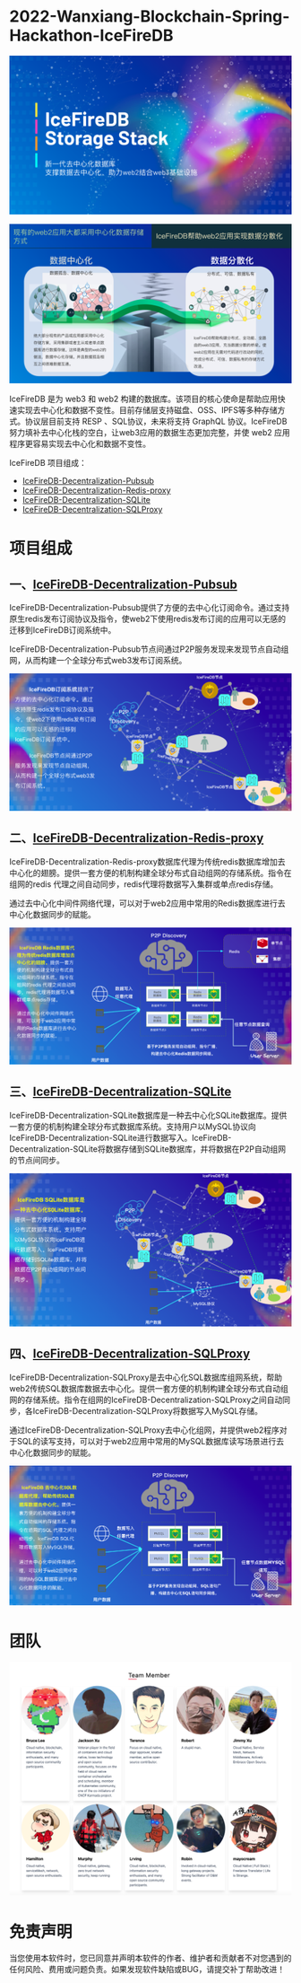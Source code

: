 # 2022-Wanxiang-Blockchain-Spring-Hackathon-IceFireDB


<p align="center">
<img 
    src="./page1.png" >
</p>

<p align="center">
<img 
    src="./page2.png" >
</p>

IceFireDB 是为 web3 和 web2 构建的数据库。该项目的核心使命是帮助应用快速实现去中心化和数据不变性。目前存储层支持磁盘、OSS、IPFS等多种存储方式。协议层目前支持 RESP 、SQL协议，未来将支持 GraphQL 协议。IceFireDB努力填补去中心化栈的空白，让web3应用的数据生态更加完整，并使 web2 应用程序更容易实现去中心化和数据不变性。

IceFireDB 项目组成：

* [IceFireDB-Decentralization-Pubsub](https://github.com/wanxiang-blockchain/2022-Wanxiang-Blockchain-Spring-Hackathon-IceFireDB/tree/main/IceFireDB-Decentralization-Pubsub)
* [IceFireDB-Decentralization-Redis-proxy](https://github.com/wanxiang-blockchain/2022-Wanxiang-Blockchain-Spring-Hackathon-IceFireDB/tree/main/IceFireDB-Decentralization-Redis-proxy)
* [IceFireDB-Decentralization-SQLite](https://github.com/wanxiang-blockchain/2022-Wanxiang-Blockchain-Spring-Hackathon-IceFireDB/tree/main/IceFireDB-Decentralization-SQLite)
* [IceFireDB-Decentralization-SQLProxy](https://github.com/wanxiang-blockchain/2022-Wanxiang-Blockchain-Spring-Hackathon-IceFireDB/tree/main/IceFireDB-Decentralization-SQLProxy)


# 项目组成
## 一、[IceFireDB-Decentralization-Pubsub](https://github.com/wanxiang-blockchain/2022-Wanxiang-Blockchain-Spring-Hackathon-IceFireDB/tree/main/IceFireDB-Decentralization-Pubsub)
IceFireDB-Decentralization-Pubsub提供了方便的去中心化订阅命令。通过支持原生redis发布订阅协议及指令，使web2下使用redis发布订阅的应用可以无感的迁移到IceFireDB订阅系统中。

IceFireDB-Decentralization-Pubsub节点间通过P2P服务发现来发现节点自动组网，从而构建一个全球分布式web3发布订阅系统。
<p align="center">
<img 
    src="./pubsub.png" >
</p>


## 二、[IceFireDB-Decentralization-Redis-proxy](https://github.com/wanxiang-blockchain/2022-Wanxiang-Blockchain-Spring-Hackathon-IceFireDB/tree/main/IceFireDB-Decentralization-Redis-proxy)

IceFireDB-Decentralization-Redis-proxy数据库代理为传统redis数据库增加去中心化的翅膀。提供一套方便的机制构建全球分布式自动组网的存储系统。指令在组网的redis 代理之间自动同步，redis代理将数据写入集群或单点redis存储。

通过去中心化中间件网络代理，可以对于web2应用中常用的Redis数据库进行去中心化数据同步的赋能。

<p align="center">
<img 
    src="./redis-proxy.png" >
</p>


## 三、[IceFireDB-Decentralization-SQLite](https://github.com/wanxiang-blockchain/2022-Wanxiang-Blockchain-Spring-Hackathon-IceFireDB/tree/main/IceFireDB-Decentralization-SQLite)

IceFireDB-Decentralization-SQLite数据库是一种去中心化SQLite数据库。提供一套方便的机制构建全球分布式数据库系统。支持用户以MySQL协议向IceFireDB-Decentralization-SQLite进行数据写入。IceFireDB-Decentralization-SQLite将数据存储到SQLite数据库，并将数据在P2P自动组网的节点间同步。

<p align="center">
<img 
    src="./sqlite.png" >
</p>


## 四、[IceFireDB-Decentralization-SQLProxy](https://github.com/wanxiang-blockchain/2022-Wanxiang-Blockchain-Spring-Hackathon-IceFireDB/tree/main/IceFireDB-Decentralization-SQLProxy)

IceFireDB-Decentralization-SQLProxy是去中心化SQL数据库组网系统，帮助web2传统SQL数据库数据去中心化。提供一套方便的机制构建全球分布式自动组网的存储系统。指令在组网的IceFireDB-Decentralization-SQLProxy之间自动同步，各IceFireDB-Decentralization-SQLProxy将数据写入MySQL存储。

通过IceFireDB-Decentralization-SQLProxy去中心化组网，并提供web2程序对于SQL的读写支持，可以对于web2应用中常用的MySQL数据库读写场景进行去中心化数据同步的赋能。
<p align="center">
<img 
    src="./sqlproxy.png" >
</p>


# 团队
<p align="center">
<img 
    src="./team.png" >
</p>

# 免责声明

当您使用本软件时，您已同意并声明本软件的作者、维护者和贡献者不对您遇到的任何风险、费用或问题负责。如果发现软件缺陷或BUG，请提交补丁帮助改进！